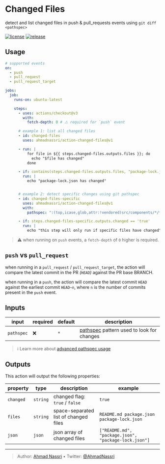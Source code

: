 # Changed Files

detect and list changed files in push & pull_requests events using `git diff <pathspec>`

[![license][license-img]][license-url]
[![release][release-img]][release-url]

## Usage

``` yaml
# supported events
on:
  - push
  - pull_request
  - pull_request_target

jobs:
  job:
    runs-on: ubuntu-latest

    steps:
      - uses: actions/checkout@v3
        with:
          fetch-depth: 0 # ⚠️ required for `push` event

      # example 1: list all changed files
      - id: changed-files
        uses: ahmadnassri/action-changed-files@v1

      - run: |
          for file in ${{ steps.changed-files.outputs.files }}; do
            echo "$file has changed"
          done

      - if: contains(steps.changed-files.outputs.files, "package-lock.json")
        run: |
          echo "package-lock.json has changed"


      # example 2: detect specific changes using git pathspec
      - id: changed-files-specific
        uses: ahmadnassri/action-changed-files@v1
        with:
          pathspec: ":(top,icase,glob,attr:!vendored)src/components/*/*.jsx"

      - if: steps.changed-files-specific.outputs.changed == 'true'
        run: |
          echo "this step will only run if specific files have changed"
```

> ⚠️ when running on `push` events, a `fetch-depth` of `0` higher is required.

## `push` vs `pull_request`

when running in a `pull_request` / `pull_request_target`, the action will compare the latest commit in the PR *(`HEAD`)* against the PR base BRANCH.

when running in a `push`, the action will compare the latest commit `HEAD` against the earliest commit `HEAD~n`, where `n` is the number of commits present in the `push` event.

## Inputs

| input      | required | default | description                                   |
|------------|----------|---------|-----------------------------------------------|
| `pathspec` | ❌       | `*`     | [pathspec][] pattern used to look for changes |

> ℹ️ Learn more about [advanced pathspec usage][]

## Outputs

This action will output the following properties:

<!-- markdownlint-capture -->

<!-- markdownlint-disable MD034 -->

| property  | type     | description                           | example                                              |
|-----------|----------|---------------------------------------|------------------------------------------------------|
| `changed` | `string` | changed flag: `true` / `false`        | `true`                                               |
| `files`   | `string` | space-separated list of changed files | `README.md package.json package-lock.json`           |
| `json`    | `json`   | json array of changed files           | `["README.md", "package.json", "package-lock.json"]` |

  [pathspec]: https://git-scm.com/docs/gitglossary#Documentation/gitglossary.txt-aiddefpathspecapathspec
  [advanced pathspec usage]: https://css-tricks.com/git-pathspecs-and-how-to-use-them/

----
> Author: [Ahmad Nassri](https://www.ahmadnassri.com/) &bull;
> Twitter: [@AhmadNassri](https://twitter.com/AhmadNassri)

[license-url]: LICENSE
[license-img]: https://badgen.net/github/license/ahmadnassri/action-changed-files

[release-url]: https://github.com/ahmadnassri/action-changed-files/releases
[release-img]: https://badgen.net/github/release/ahmadnassri/action-changed-files
